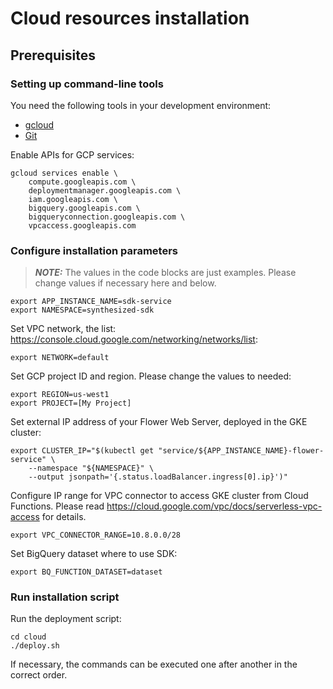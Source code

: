 # Cloud resources installation

## Prerequisites

### Setting up command-line tools

You need the following tools in your development environment:

- [gcloud](https://cloud.google.com/sdk/gcloud/)
- [Git](https://git-scm.com/book/en/v2/Getting-Started-Installing-Git)

Enable APIs for GCP services:

```shell
gcloud services enable \
    compute.googleapis.com \
    deploymentmanager.googleapis.com \
    iam.googleapis.com \
    bigquery.googleapis.com \
    bigqueryconnection.googleapis.com \
    vpcaccess.googleapis.com
```

### Configure installation parameters

> **_NOTE:_**  The values in the code blocks are just examples. Please change values if necessary here and below.

```shell
export APP_INSTANCE_NAME=sdk-service
export NAMESPACE=synthesized-sdk
```

Set VPC network, the list: https://console.cloud.google.com/networking/networks/list:
```shell
export NETWORK=default
```

Set GCP project ID and region. Please change the values to needed:
```shell
export REGION=us-west1
export PROJECT=[My Project]
```

Set external IP address of your Flower Web Server, deployed in the GKE cluster:

```shell
export CLUSTER_IP="$(kubectl get "service/${APP_INSTANCE_NAME}-flower-service" \
    --namespace "${NAMESPACE}" \
    --output jsonpath='{.status.loadBalancer.ingress[0].ip}')"
```

Configure IP range for VPC connector to access GKE cluster from Cloud Functions.
Please read https://cloud.google.com/vpc/docs/serverless-vpc-access for details.
```shell
export VPC_CONNECTOR_RANGE=10.8.0.0/28
```

Set BigQuery dataset where to use SDK:
```shell
export BQ_FUNCTION_DATASET=dataset
```

### Run installation script

Run the deployment script:
```shell
cd cloud
./deploy.sh
```

If necessary, the commands can be executed one after another in the correct order.
